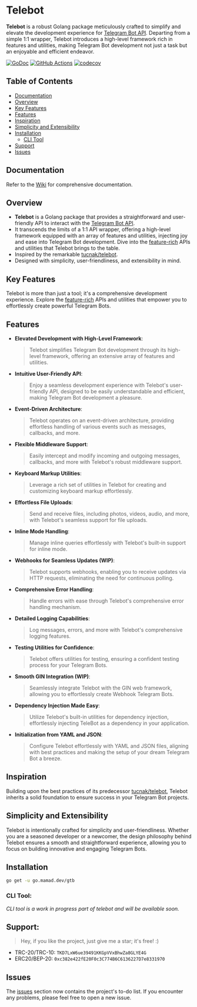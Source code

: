 # Telebot

**Telebot** is a robust Golang package meticulously crafted to simplify and elevate the development experience
for [Telegram Bot API](https://core.telegram.org/bots/api). Departing from a simple 1:1 wrapper, Telebot introduces a high-level framework
rich in features and utilities, making Telegram Bot development not just a task but an enjoyable and efficient endeavor.

[![GoDoc](https://godoc.org/go.mamad.dev/telebot?status.svg)](https://godoc.org/go.mamad.dev/telebot)
[![GitHub Actions](https://github.com/reloadlife/telebot/actions/workflows/go.yml/badge.svg)](https://github.com/reloadlife/telebot/actions)
[![codecov](https://codecov.io/github/reloadlife/telebot/graph/badge.svg?token=HEQNZTCRUG)](https://codecov.io/github/reloadlife/telebot)

## Table of Contents

- [Documentation](#documentation)
- [Overview](#overview)
- [Key Features](#key-features)
- [Features](#features)
- [Inspiration](#inspiration)
- [Simplicity and Extensibility](#simplicity-and-extensibility)
- [Installation](#installation)
    - [CLI Tool](#cli-tool)
- [Support](#support)
- [Issues](#issues)

## Documentation

Refer to the [Wiki](https://github.com/reloadlife/telebot/wiki) for comprehensive documentation.

## Overview

- **Telebot** is a Golang package that provides a straightforward and user-friendly API to interact with
  the [Telegram Bot API](https://core.telegram.org/bots/api).
- It transcends the limits of a 1:1 API wrapper, offering a high-level framework equipped with an array of features and utilities, injecting
  joy and ease into Telegram Bot development. Dive into the [feature-rich](#features) APIs and utilities that Telebot brings to the table.
- Inspired by the remarkable [tucnak/telebot](https://github.com/tucnak/telebot).
- Designed with simplicity, user-friendliness, and extensibility in mind.

## Key Features

Telebot is more than just a tool; it's a comprehensive development experience. Explore the [feature-rich](#features) APIs and utilities that
empower you to effortlessly create powerful Telegram Bots.

## Features

- **Elevated Development with High-Level Framework**:
  > Telebot simplifies Telegram Bot development through its high-level framework,
  offering an extensive array of features and utilities.
- **Intuitive User-Friendly API**:
  > Enjoy a seamless development experience with Telebot's user-friendly API, designed to be easily
  understandable and efficient, making Telegram Bot development a pleasure.
- **Event-Driven Architecture**:
  > Telebot operates on an event-driven architecture, providing effortless handling of various events such as
  > messages, callbacks, and more.
- **Flexible Middleware Support**:
  > Easily intercept and modify incoming and outgoing messages, callbacks, and more with Telebot's robust
  middleware support.
- **Keyboard Markup Utilities**:
  > Leverage a rich set of utilities in Telebot for creating and customizing keyboard markup effortlessly.
- **Effortless File Uploads**:
  > Send and receive files, including photos, videos, audio, and more, with Telebot's seamless support for file
  uploads.
- **Inline Mode Handling**:
  > Manage inline queries effortlessly with Telebot's built-in support for inline mode.
- **Webhooks for Seamless Updates (WIP)**:
  > Telebot supports webhooks, enabling you to receive updates via HTTP requests, eliminating the
  need for continuous polling.
- **Comprehensive Error Handling**:
  > Handle errors with ease through Telebot's comprehensive error handling mechanism.
- **Detailed Logging Capabilities**:
  > Log messages, errors, and more with Telebot's comprehensive logging features.
- **Testing Utilities for Confidence**:
  > Telebot offers utilities for testing, ensuring a confident testing process for your Telegram Bots.
- **Smooth GIN Integration (WIP)**:
  > Seamlessly integrate Telebot with the GIN web framework, allowing you to effortlessly create Webhook
  Telegram Bots.
- **Dependency Injection Made Easy**:
  > Utilize Telebot's built-in utilities for dependency injection, effortlessly injecting TeleBot as a
  dependency in your application.
- **Initialization from YAML and JSON**:
  > Configure Telebot effortlessly with YAML and JSON files, aligning with best practices and making
  the setup of your dream Telegram Bot a breeze.

## Inspiration

Building upon the best practices of its predecessor [tucnak/telebot](https://github.com/tucnak/telebot), Telebot inherits a solid foundation
to ensure success in your Telegram Bot projects.

## Simplicity and Extensibility

Telebot is intentionally crafted for simplicity and user-friendliness. Whether you are a seasoned developer or a newcomer, the design
philosophy behind Telebot ensures a smooth and straightforward experience, allowing you to focus on building innovative and engaging
Telegram Bots.

## Installation

```bash
go get -u go.mamad.dev/gtb
```

### CLI Tool:

*CLI tool is a work in progress part of telebot and will be available soon.*

## Support:

> Hey, if you like the project, just give me a star; it's free! :)

- TRC-20/TRC-10: `TKD7LxW6ue39491KKGpVVxBhwZa8GLYE4G`
- ERC20/BEP-20: `0xc382e422fE20F0c3C774B6C6136227D7e8331970`

## Issues

The [issues](https://github.com/reloadlife/telebot/issues) section now contains the project's to-do list. If you encounter any problems,
please feel free to open a new issue.